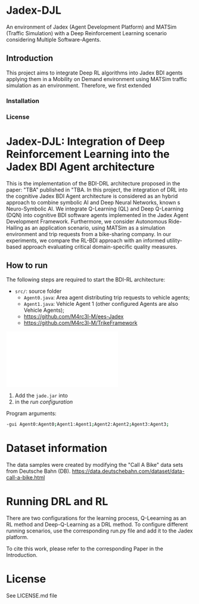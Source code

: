 # Jadex-DJL
An environment of Jadex (Agent Development Platform) and MATSim (Traffic Simulation) with a Deep Reinforcement Learning scenario considering Multiple Software-Agents.


## Introduction 

This project aims to integrate Deep RL algorithms into Jadex BDI agents applying them in a Mobility on Demand environment using MATSim traffic simulation as an environment. Therefore, we first extended 

### Installation

### License

# Jadex-DJL: Integration of Deep Reinforcement Learning into the Jadex BDI Agent architecture
This is the implementation of the BDI-DRL architecture proposed in the paper: "TBA" published in "TBA. In this project, the integration of DRL into the cognitive Jadex BDI Agent architecture is considered as an hybrid approach to combine symbolic AI and Deep Neural Networks, known s Neuro-Symbolic AI. We integrate Q-Learning (QL) and Deep Q-Learning (DQN) into cognitive BDI software agents implemented in the Jadex Agent Development Framework. Furthermore, we consider Autonomous Ride-Hailing as an application scenario, using MATSim as a simulation environment and trip requests from a bike-sharing company. In our experiments, we compare the RL-BDI approach with an informed utility-based approach evaluating critical domain-specific quality measures.



## How to run

The following steps are required to start the BDI-RL architecture:


- `src/`: source folder 
  - `Agent0.java`: Area agent distributing trip requests to vehicle agents;
  - `Agent1.java`: Vehicle Agent 1 (other configured Agents are also Vehicle Agents);
  - https://github.com/M4rc3l-M/ees-Jadex
  - https://github.com/M4rc3l-M/TrikeFramework

![BDI architecture](TrikeAgent_abstract.pdf)



1. Add the `jade.jar` into 
2.  in the *run configuration*

Program arguments:
```bash
-gui Agent0:Agent0;Agent1:Agent1;Agent2:Agent2;Agent3:Agent3;
```


# Dataset information

The data samples were created by modifying the "Call A Bike" data sets from Deutsche Bahn (DB).
https://data.deutschebahn.com/dataset/data-call-a-bike.html 


# Running DRL and RL 

There are two configurations for the learning process, Q-Leearning as an RL method and Deep-Q-Learning as a DRL method. 
To configure different running scenarios, use the corresponding run.py file and add it to the Jadex platform.



To cite this work, please refer to the corresponding Paper in the Introduction.

# License

See LICENSE.md file
